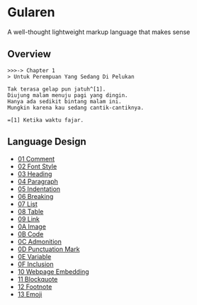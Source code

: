 # Gularen
A well-thought lightweight markup language that makes sense

## Overview
~~~
>>>-> Chapter 1
> Untuk Perempuan Yang Sedang Di Pelukan

Tak terasa gelap pun jatuh^[1].
Diujung malam menuju pagi yang dingin.
Hanya ada sedikit bintang malam ini.
Mungkin karena kau sedang cantik-cantiknya.

=[1] Ketika waktu fajar.
~~~

## Language Design
- [01 Comment](spec/01-comment.gr)
- [02 Font Style](spec/02-font-style.gr)
- [03 Heading](spec/03-heading.gr)
- [04 Paragraph](spec/04-paragraph.gr)
- [05 Indentation](spec/05-indentation.gr)
- [06 Breaking](spec/06-breaking.gr)
- [07 List](spec/07-list.gr)
- [08 Table](spec/08-table.gr)
- [09 Link](spec/09-link.gr)
- [0A Image](spec/0A-image.gr)
- [0B Code](spec/0B-code.gr)
- [0C Admonition](spec/0C-admonition.gr)
- [0D Punctuation Mark](spec/0D-punctuation-mark.gr)
- [0E Variable](spec/0E-variable.gr)
- [0F Inclusion](spec/0F-inclusion.gr)
- [10 Webpage Embedding](spec/10-webpage-embedding.gr)
- [11 Blockquote](spec/11-blockquote.gr)
- [12 Footnote](spec/12-footnote.gr)
- [13 Emoji](spec/13-emoji.gr)
